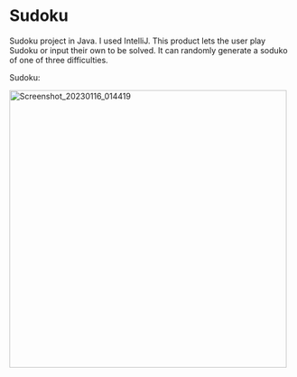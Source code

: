 # Sudoku
Sudoku project in Java. I used IntelliJ. This product lets the user play Sudoku or input their own to be solved. It can randomly generate a soduko of one of three difficulties. 

Sudoku:

<img width="491" alt="Screenshot_20230116_014419" src="https://user-images.githubusercontent.com/95258969/212755298-ebcb26f5-8533-43c6-bee5-a6efbbec34aa.png">
